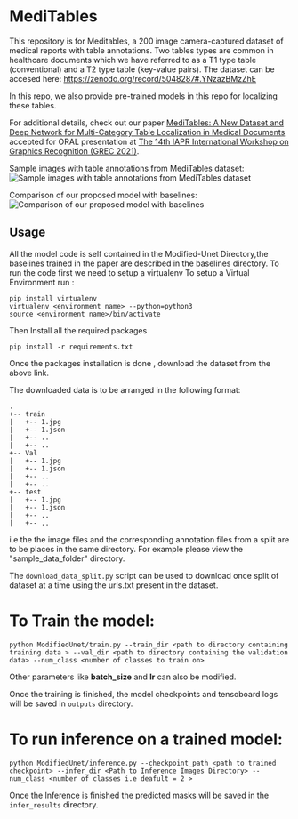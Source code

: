 # MediTables

This repository is for Meditables, a 200 image camera-captured dataset of medical reports with table annotations. Two tables types are common in healthcare documents which we have referred to as a T1 type table (conventional) and a T2 type table (key-value pairs). The dataset can be accesed here: https://zenodo.org/record/5048287#.YNzazBMzZhE

In this repo, we also provide pre-trained models in this repo for localizing these tables.

For additional details, check out our paper [MediTables: A New Dataset and Deep Network for Multi-Category Table Localization in Medical Documents](https://drive.google.com/file/d/1O1OI8Lc9xCuZolwUcWPTQcycWQGQ5piE/view?usp=sharing") accepted for ORAL presentation at <a href="https://grec2021.univ-lr.fr/">The 14th IAPR International Workshop on Graphics Recognition (GREC 2021)</a>.

Sample images with table annotations from MediTables dataset:
![Sample images with table annotations from MediTables dataset](https://user-images.githubusercontent.com/46661059/124064998-8137f180-da53-11eb-9ae5-e90bf96633e0.jpeg)


Comparison of our proposed model with baselines:
![Comparison of our proposed model with baselines](https://user-images.githubusercontent.com/46661059/124064982-7c733d80-da53-11eb-9e21-52b53993d3ba.png)

## Usage
All the model code is self contained in the Modified-Unet Directory,the baselines trained in the paper are described in the baselines directory. To run the code first we need to setup a virtualenv
To setup a Virtual Environment run :

```
pip install virtualenv 
virtualenv <environment name> --python=python3
source <environment name>/bin/activate
```

Then Install all the required packages
```
pip install -r requirements.txt
```

Once the packages installation is done , download the dataset from the above link.

The downloaded data is to be arranged in the following format:

```
.
+-- train
|   +-- 1.jpg
|   +-- 1.json
|   +-- ..
|   +-- ..
+-- Val
|   +-- 1.jpg
|   +-- 1.json
|   +-- ..
|   +-- ..
+-- test
|   +-- 1.jpg
|   +-- 1.json
|   +-- ..
|   +-- ..
```
i.e the the image files and the corresponding annotation files from a split are to be places in the same directory. For example please view the "sample_data_folder" directory.

The ``` download_data_split.py ``` script can be used to download once split of dataset at a time using the urls.txt present in the dataset.

# To Train the model:
```
python ModifiedUnet/train.py --train_dir <path to directory containing training data > --val_dir <path to directory containing the validation data> --num_class <number of classes to train on>
```
Other parameters like **batch_size** and **lr** can also be modified.

Once the training is finished, the model checkpoints and tensoboard logs will be saved in `outputs` directory.

# To run inference on a trained model:
 ```
 python ModifiedUnet/inference.py --checkpoint_path <path to trained checkpoint> --infer_dir <Path to Inference Images Directory> --num_class <number of classes i.e deafult = 2 >
 ```
 Once the Inference is finished the predicted masks will be saved in the `infer_results` directory.
 
 




